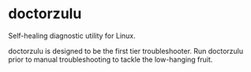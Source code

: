# doctorzulu
Self-healing diagnostic utility for Linux.

doctorzulu is designed to be the first tier troubleshooter. Run doctorzulu prior to manual troubleshooting to tackle the low-hanging fruit.
